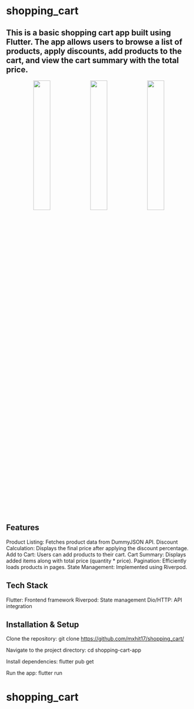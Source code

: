 # shopping_cart

## This is a basic shopping cart app built using Flutter. The app allows users to browse a list of products, apply discounts, add products to the cart, and view the cart summary with the total price.

<p align="center">
  <img src="https://github.com/user-attachments/assets/77b8b2a4-9241-42bf-b0ae-dff768eae3be" width="30%">
  <img src="https://github.com/user-attachments/assets/036e8f8b-44f4-48dc-8e64-2166e8e8e632" width="30%">
  <img src="https://github.com/user-attachments/assets/1822800b-6be0-469f-b098-66ebe071bd1b" width="30%">
</p>

## Features
Product Listing: Fetches product data from DummyJSON API.
Discount Calculation: Displays the final price after applying the discount percentage.
Add to Cart: Users can add products to their cart.
Cart Summary: Displays added items along with total price (quantity * price).
Pagination: Efficiently loads products in pages.
State Management: Implemented using Riverpod.

## Tech Stack
Flutter: Frontend framework
Riverpod: State management
Dio/HTTP: API integration


## Installation & Setup

Clone the repository:
git clone https://github.com/mxhit17/shopping_cart/

Navigate to the project directory:
cd shopping-cart-app

Install dependencies:
flutter pub get

Run the app:
flutter run


# shopping_cart
